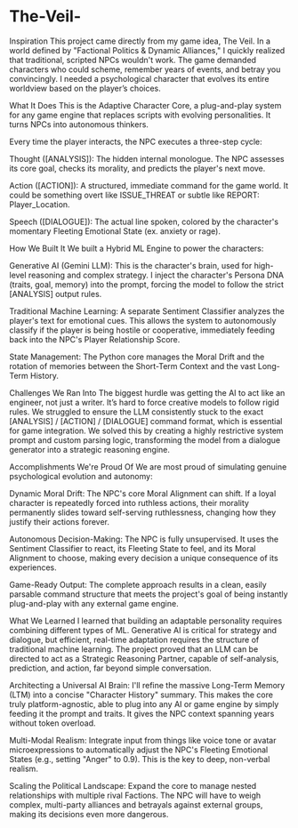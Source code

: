 # The-Veil-
Inspiration This project came directly from my game idea, The Veil. In a world defined by "Factional Politics & Dynamic Alliances," I quickly realized that traditional, scripted NPCs wouldn't work. The game demanded characters who could scheme, remember years of events, and betray you convincingly. I needed a psychological character that evolves its entire worldview based on the player’s choices.

What It Does This is the Adaptive Character Core, a plug-and-play system for any game engine that replaces scripts with evolving personalities. It turns NPCs into autonomous thinkers.

Every time the player interacts, the NPC executes a three-step cycle:

Thought ([ANALYSIS]): The hidden internal monologue. The NPC assesses its core goal, checks its morality, and predicts the player's next move.

Action ([ACTION]): A structured, immediate command for the game world. It could be something overt like ISSUE_THREAT or subtle like REPORT: Player_Location.

Speech ([DIALOGUE]): The actual line spoken, colored by the character's momentary Fleeting Emotional State (ex. anxiety or rage).

How We Built It We built a Hybrid ML Engine to power the characters:

Generative AI (Gemini LLM): This is the character's brain, used for high-level reasoning and complex strategy. I inject the character's Persona DNA (traits, goal, memory) into the prompt, forcing the model to follow the strict [ANALYSIS] output rules.

Traditional Machine Learning: A separate Sentiment Classifier analyzes the player's text for emotional cues. This allows the system to autonomously classify if the player is being hostile or cooperative, immediately feeding back into the NPC's Player Relationship Score.

State Management: The Python core manages the Moral Drift and the rotation of memories between the Short-Term Context and the vast Long-Term History.

Challenges We Ran Into The biggest hurdle was getting the AI to act like an engineer, not just a writer. It’s hard to force creative models to follow rigid rules. We struggled to ensure the LLM consistently stuck to the exact [ANALYSIS] / [ACTION] / [DIALOGUE] command format, which is essential for game integration. We solved this by creating a highly restrictive system prompt and custom parsing logic, transforming the model from a dialogue generator into a strategic reasoning engine.

Accomplishments We're Proud Of We are most proud of simulating genuine psychological evolution and autonomy:

Dynamic Moral Drift: The NPC's core Moral Alignment can shift. If a loyal character is repeatedly forced into ruthless actions, their morality permanently slides toward self-serving ruthlessness, changing how they justify their actions forever.

Autonomous Decision-Making: The NPC is fully unsupervised. It uses the Sentiment Classifier to react, its Fleeting State to feel, and its Moral Alignment to choose, making every decision a unique consequence of its experiences.

Game-Ready Output: The complete approach results in a clean, easily parsable command structure that meets the project's goal of being instantly plug-and-play with any external game engine.

What We Learned I learned that building an adaptable personality requires combining different types of ML. Generative AI is critical for strategy and dialogue, but efficient, real-time adaptation requires the structure of traditional machine learning. The project proved that an LLM can be directed to act as a Strategic Reasoning Partner, capable of self-analysis, prediction, and action, far beyond simple conversation.

Architecting a Universal AI Brain: I'll refine the massive Long-Term Memory (LTM) into a concise "Character History" summary. This makes the core truly platform-agnostic, able to plug into any AI or game engine by simply feeding it the prompt and traits. It gives the NPC context spanning years without token overload.

Multi-Modal Realism: Integrate input from things like voice tone or avatar microexpressions to automatically adjust the NPC's Fleeting Emotional States (e.g., setting "Anger" to 0.9). This is the key to deep, non-verbal realism.

Scaling the Political Landscape: Expand the core to manage nested relationships with multiple rival Factions. The NPC will have to weigh complex, multi-party alliances and betrayals against external groups, making its decisions even more dangerous.
